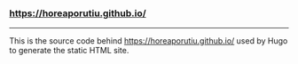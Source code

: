 ### https://horeaporutiu.github.io/
-----------------------------------
This is the source code behind https://horeaporutiu.github.io/ used by Hugo to generate the static HTML site. 
